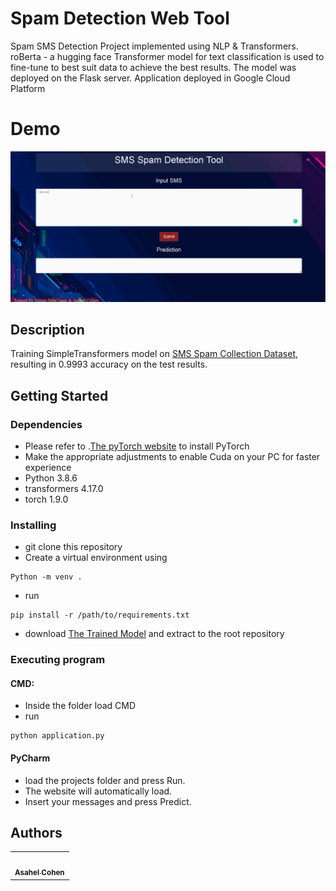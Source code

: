 # Spam Detection Web Tool

Spam SMS Detection Project implemented using NLP & Transformers. roBerta - a hugging face Transformer model for text classification is used to fine-tune to best suit data to achieve the best results. The model was deployed on the Flask server. Application deployed in Google Cloud Platform

# Demo

![Alt text](record.gif)

## Description

Training SimpleTransformers model on [SMS Spam Collection Dataset](https://www.kaggle.com/datasets/uciml/sms-spam-collection-dataset), resulting in 0.9993 accuracy on the test results. 

## Getting Started

### Dependencies

* Please refer to .[The pyTorch website](https://pytorch.org/get-started/locally/) to install PyTorch
* Make the appropriate adjustments to enable Cuda on your PC for faster experience 
* Python 3.8.6
* transformers 4.17.0
* torch 1.9.0

### Installing

* git clone this repository
* Create a virtual environment using 
```
Python -m venv .
```
* run 
```
pip install -r /path/to/requirements.txt
```
* download [The Trained Model](https://drive.google.com/file/d/1mI19Mb4IQC4ScndHirmGIKyn6EXI9Swu/view?usp=sharing) and extract to the root repository

### Executing program

#### CMD:
* Inside the folder load CMD
* run 
```
python application.py
```
#### PyCharm
* load the projects folder and press Run.
* The website will automatically load.
* Insert your messages and press Predict.


## Authors

<!-- ALL-CONTRIBUTORS-LIST:START - Do not remove or modify this section -->
<!-- prettier-ignore-start -->
<!-- markdownlint-disable -->
<table>
  <tr>
    <td align="center"><a href="https://github.com/asahelcohen/"><img src="https://avatars.githubusercontent.com/u/73488196?v=4" width="100px;" alt=""/><br /><sub><b>Asahel Cohen</b></sub></a><br /> </td>
  </tr>
</table>
